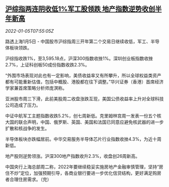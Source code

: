 <!--1641369662000-->
[沪综指两连阴收低1%军工股领跌 地产指数逆势收创半年新高](https://cn.reuters.com/article/china-stock-close-0105-wedn-idCNKBS2JF0J5)
------

<div><i>2022-01-05T07:55:05Z</i></div><p>路透上海1月5日 - 中国股市沪综指周三开年第二个交易日继续收低，军工、半导体板块领跌。</p><p>沪综指收跌1%，至3,595.18点，沪深300指数收挫1%。深圳创业板指数收挫2.7%，上证科创板50成份指数收跌2.3%。</p><p>“外围市场表现对此也有一定影响，美债收益率又有所攀升，所以全球权益类资产都有可能重新估值，包括中概股、港股都在往下调整。”华兴证券（香港）首席经济学家兼首席策略分析师庞溟称。</p><p>亚洲股市周三下滑，此前美股周二收盘涨跌互现，美国公债收益率上升对全球科技公司造成了压力。</p><p>中证中航军工主题指数收跌5.2%，创七周新低。克里姆林宫周一发表一份五个核大国的联合声明，中国、俄罗斯、英国、美国和法国已同意应避免核武器的进一步扩散和核战争的发生。</p><p>半导体板块亦跌幅居前。中华交易服务半导体芯片行业指数收挫4.3%，为近十周新低。</p><p>地产股则逆势领涨。沪深300地产指数收升2.3%，收盘创26周新高。</p><p>中国央行上海总部周二称，2022年要继续稳妥实施房地产金融审慎管理，坚持“房住不炒”定位，加强预期引导，各商业银行要进一步优化信贷结构，更好满足购房者合理住房需求。（完）</p>
